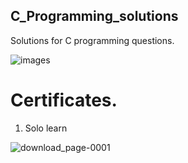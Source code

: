 ## C_Programming_solutions
Solutions for C programming questions.

![images](https://user-images.githubusercontent.com/125706026/219821121-f9a14f22-1965-4f6a-9847-29343bc5fde8.png)
# Certificates.

1) Solo learn

![download_page-0001](https://user-images.githubusercontent.com/98813874/153496094-01681d8f-e76e-4b1d-a1cb-4e76f2aa29ed.jpg)
